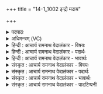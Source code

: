 +++
title = "14-1_1002 इन्द्रो मदाय"

+++
<details><summary>पदपाठः</summary>

इ꣡न्द्रः꣢꣯। म꣡दा꣢꣯य। वा꣣वृधे। श꣡व꣢꣯से। वृ꣣त्रहा꣢। वृ꣡त्र। हा꣡। नृ꣡भिः꣢꣯। तम्। इत्। म꣣ह꣡त्सु꣢। आ꣣जि꣡षु꣢। ऊ꣣ति꣢म्। अ꣡र्भे꣢꣯। ह꣣वामहे। सः꣢। वा꣡जे꣢꣯षु। प्र। नः꣣। अविषत्। १००२।
</details>

<details><summary>अधिमन्त्रम् (VC)</summary>

- इन्द्रः
- गोतमो राहूगणः
- पङ्क्तिः
- पञ्चमः
</details>

<details><summary>हिन्दी : आचार्य रामनाथ वेदालंकार - विषयः</summary>

प्रथम ऋचा पूर्वार्चिक में ४११ क्रमाङ्क पर परमात्मा,जीवात्मा,राजा और सेनापति के विषय में व्याख्यात हो चुकी है। यहाँ मन रूप सेनापति को प्रबोधन दिया गया है।
</details>

<details><summary>हिन्दी : आचार्य रामनाथ वेदालंकार - पदार्थः</summary>

पदार्थान्वयभाषाः -  (वृत्रहा) पाप-नाशक (इन्द्रः) वीर मन (नृभिः) विजय की आकाङ्क्षावाले मनुष्यों द्वारा (मदाय) हर्ष के लिए और (शवसे) बल के लिए (वावृधे) बढ़ाया अर्थात् उत्साहित किया जाता है। (ऊतिम्) रक्षक (तम् इत्) उस मन को ही,हम (महत्सु) बड़े (आजिषु) आन्तरिक और बाह्य संग्रामों में तथा (अल्पे) छोटे संग्राम में (हवामहे) पुकारते हैं। (सः) वह मन (वाजेषु) उन युद्धों में (नः) हमारी (अविषत्) रक्षा करे ॥१॥
</details>

<details><summary>हिन्दी : आचार्य रामनाथ वेदालंकार - भावार्थः</summary>

भावार्थभाषाः -  मनुष्य का मन यदि मर गया तो वह जीवन में कोई भी उन्नति नहीं कर सकता और मन यदि उत्साह से भर गया तो सब विघ्नों को और शत्रुओं को तिरस्कृत करता हुआ वह सब जगह विजय प्राप्त करता है ॥१॥
</details>

<details><summary>संस्कृत : आचार्य रामनाथ वेदालंकार - विषयः</summary>

तत्र प्रथमा ऋक् पूर्वार्चिके ४११ क्रमाङ्के परमात्मजीवात्मनृपतिसेनापतिविषये व्याख्याता। अत्र मनोरूपं सेनापतिं प्रबोधयति।
</details>

<details><summary>संस्कृत : आचार्य रामनाथ वेदालंकार - पदार्थः</summary>

पदार्थान्वयभाषाः -  (वृत्रहा) पापानां हन्ता (इन्द्रः) वीरं मनः।[यन्मनः स इन्द्रः। गो० ब्रा०,उ० ४।११।] (नृभिः) विजयाकाङ्क्षिभिः मनुष्यैः (मदाय) हर्षाय (शवसे) बलाय च (वावृधे) वर्ध्यते,उत्साह्यते। (ऊतिम्) रक्षकम् (तम् इत्) तदेव मनः,वयम् (महत्सु) विकटेषु (आजिषु) आन्तरेषु बाह्येषु च संग्रामेषु,अपि च (अर्भे) अल्पे संग्रामे (हवामहे) आह्वयामः। (सः) इन्द्रः मनः (वाजेषु) तेषु युद्धेषु (नः) अस्मान् (अविषत्) रक्षेत्।[अवते रक्षणार्थाद् लेटि रूपम्]॥१॥२
</details>

<details><summary>संस्कृत : आचार्य रामनाथ वेदालंकार - भावार्थः</summary>

भावार्थभाषाः -  मनुष्यस्य मनश्चेन्मृतं तर्हि स जीवने कामप्युन्नतिं कर्तुं न क्षमते,मनश्चेदुत्साहपूर्णं तर्हि सर्वान् विघ्नान् रिपूंश्च तिरस्कुर्वन् सर्वत्र विजयं लभते ॥१॥
</details>

<details><summary>संस्कृत : आचार्य रामनाथ वेदालंकार - पादटिप्पनी</summary>

टिप्पणी:   १. ऋ० १।८१।१, अथ० २०।५६।१, उभयत्र ‘षूतिमर्भे’ इत्यत्र ‘षू॒तेमर्भे॑’ इति पाठः। साम० ४११। २. ऋग्भाष्ये दयानन्दर्षिर्मन्त्रमिमं सभाध्यक्षविषये व्याख्यातवान्।
</details>